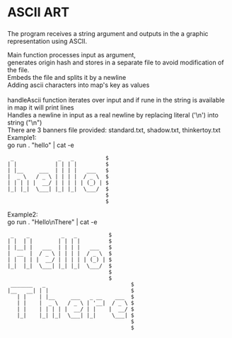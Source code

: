 # ASCII ART

###  
The program receives a string argument and outputs in the a graphic representation using ASCII.

Main function processes input as argument, <br> generates origin hash and stores in a separate file to avoid modification of the file. <br> 
Embeds the file and splits it by a newline <br> Adding ascii characters into map's key as values <br> <br> handleAscii function iterates over input and if rune in the string is available in map it will print lines <br> Handles a newline in input as a real newline by replacing literal ('\n') into string ("\n")  <br> There are 3 banners file provided: standard.txt, shadow.txt, thinkertoy.txt  <br> Example1: <br> go run . "hello" | cat -e <br>  
```
 _              _   _          $
| |            | | | |         $
| |__     ___  | | | |   ___   $
|  _ \   / _ \ | | | |  / _ \  $
| | | | |  __/ | | | | | (_) | $
|_| |_|  \___| |_| |_|  \___/  $
                               $
                               $
``` 
Example2: <br> go run . "Hello\nThere" | cat -e 
```
 _    _          _   _          $
| |  | |        | | | |         $
| |__| |   ___  | | | |   ___   $
|  __  |  / _ \ | | | |  / _ \  $
| |  | | |  __/ | | | | | (_) | $
|_|  |_|  \___| |_| |_|  \___/  $
                                $
                                $
 _______   _                           $
|__   __| | |                          $
   | |    | |__     ___   _ __    ___  $
   | |    |  _ \   / _ \ | '__|  / _ \ $
   | |    | | | | |  __/ | |    |  __/ $
   |_|    |_| |_|  \___| |_|     \___| $
                                       $
                                       $

```